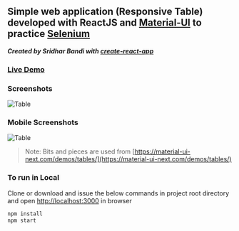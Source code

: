 ## Simple web application (Responsive Table) developed with ReactJS and [Material-UI](https://material-ui-next.com/) to practice [Selenium](https://www.seleniumhq.org/)

***Created by Sridhar Bandi with [create-react-app](https://github.com/facebook/create-react-app)***

### [Live Demo](https://sridharbandi.github.io/tables/) 

### Screenshots
![Table](/images/login.png)

### Mobile Screenshots
![Table](/images/mobilelogin.png)

> Note: Bits and pieces are used from [https://material-ui-next.com/demos/tables/](https://material-ui-next.com/demos/tables/) 

### To run in Local
Clone or download and issue the below commands in project root directory and open [http://localhost:3000](http://localhost:3000) in browser
```javascript
npm install
npm start
```



